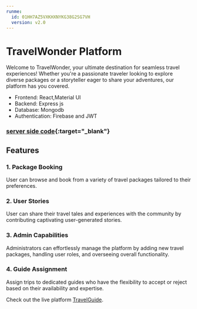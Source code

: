 ```yaml
---
runme:
  id: 01HH7AZ5VXKHXNYKG38G2SG7VH
  version: v2.0
---
```


# TravelWonder Platform

Welcome to TravelWonder, your ultimate destination for seamless travel experiences! Whether you're a passionate traveler looking to explore diverse packages or a storyteller eager to share your adventures, our platform has you covered.

* Frontend: React,Material UI
* Backend: Express js
* Database: Mongodb
* Authentication: Firebase and JWT

### [server side code](https://github.com/habib33-3/travel-wonder-server){:target="_blank"}

## Features

### 1. Package Booking

User can browse and book from a variety of travel packages tailored to their preferences.

### 2. User Stories

User can share their travel tales and experiences with the community by contributing captivating user-generated stories.

### 3. Admin Capabilities

Administrators can effortlessly manage the platform by adding new travel packages, handling user roles, and overseeing overall functionality.

### 4. Guide Assignment

Assign trips to dedicated guides who have the flexibility to accept or reject based on their availability and expertise.

Check out the live platform [TravelGuide](https://travel-wonder-client.vercel.app/).
